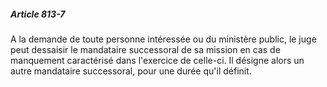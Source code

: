 ##### Article 813-7

A la demande de toute personne intéressée ou du ministère public, le juge peut dessaisir le mandataire successoral de sa mission en cas de manquement caractérisé dans l'exercice de celle-ci. Il désigne alors un autre mandataire successoral, pour une durée qu'il définit.

